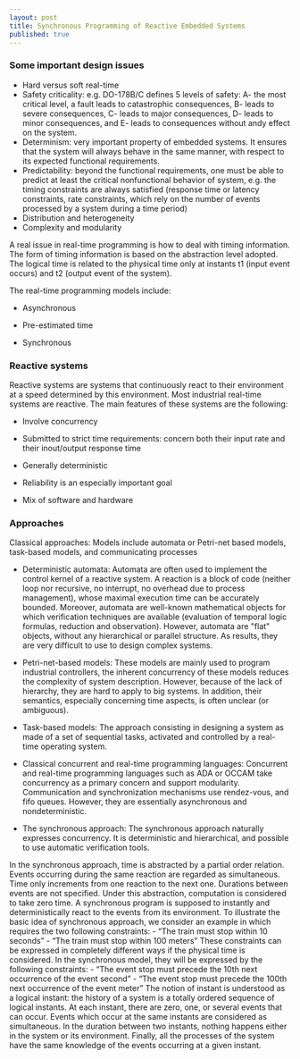 ```yaml
---
layout: post
title: Synchronous Programming of Reactive Embedded Systems
published: true
---
```


### Some important design issues
- Hard versus soft real-time
- Safety criticality: e.g. DO-178B/C defines 5 levels of safety:
A- the most critical level, a fault leads to catastrophic consequences, 
B- leads to severe consequences, 
C- leads to major consequences, 
D- leads to minor consequences, and 
E- leads to consequences without andy effect on the system.
- Determinism: very important property of embedded systems. It ensures that the system will always behave in the same manner, with respect to its expected functional requirements.
- Predictability: beyond the functional requirements, one must be able to predict at least the critical nonfunctional behavior of system, e.g. the timing constraints are always satisfied (response time or latency constraints, rate constraints, which rely on the number of events processed by a system during a time period)
- Distribution and heterogeneity
- Complexity and modularity

A real issue in real-time programming is how to deal with timing information. The form of timing information is based on the abstraction level adopted. The logical time is related to the physical time only at instants t1 (input event occurs) and t2 (output event of the system). 

The real-time programming models include: 

- Asynchronous

- Pre-estimated time

-  Synchronous

### Reactive systems
Reactive systems are systems that continuously react to their environment at a speed determined by this environment. Most industrial real-time systems are reactive. The main features of these systems are the following:

- Involve concurrency

- Submitted to strict time requirements: concern both their input rate and their inout/output response time

- Generally deterministic

- Reliability is an especially important goal

- Mix of software and hardware

### Approaches

Classical approaches: Models include automata or Petri-net based models, task-based models, and communicating processes

- Deterministic automata: Automata are often used to implement the control kernel of a reactive system. A reaction is a block of code (neither loop nor recursive, no interrupt, no overhead due to process management), whose maximal execution time can be accurately bounded. Moreover, automata are well-known mathematical objects for which verification techniques are available (evaluation of temporal logic formulas, reduction and observation). However, automata are "flat" objects, without any hierarchical or parallel structure. As results, they are very difficult to use to design complex systems.

- Petri-net-based models: These models are mainly used to program industrial controllers, the inherent concurrency of these models reduces the complexity of system description. However, because of the lack of hierarchy, they are hard to apply to big systems. In addition, their semantics, especially concerning time aspects, is often unclear (or ambiguous).

- Task-based models: The approach consisting in designing a system as made of a set of sequential tasks, activated and controlled by a real-time operating system.

- Classical concurrent and real-time programming languages: Concurrent and real-time
programming languages such as ADA or OCCAM take concurrency as a primary
concern and support modularity. Communication and synchronization mechanisms use
rendez-vous, and fifo queues. However, they are essentially asynchronous and nondeterministic.

- The synchronous approach: The synchronous approach naturally expresses concurrency. It is deterministic and hierarchical, and possible to use automatic verification tools.

In the synchronous approach, time is abstracted by a partial order relation.
Events occurring during the same reaction are regarded as simultaneous. Time only increments
from one reaction to the next one. Durations between events are not specified. Under
this abstraction, computation is considered to take zero time. A synchronous program is
supposed to instantly and deterministically react to the events from its environment. To
illustrate the basic idea of synchronous approach, we consider an example in which
requires the two following constraints:
	- “The train must stop within 10 seconds”
	- “The train must stop within 100 meters”
These constraints can be expressed in completely different ways if the physical time is
considered. In the synchronous model, they will be expressed by the following constraints:
	- “The event stop must precede the 10th next occurrence of the event second”
	- “The event stop must precede the 100th next occurrence of the event meter”
The notion of instant is understood as a logical instant: the history of a system is a totally
ordered sequence of logical instants. At each instant, there are zero, one, or several events
that can occur. Events which occur at the same instants are considered as simultaneous. In
the duration between two instants, nothing happens either in the system or its environment.
Finally, all the processes of the system have the same knowledge of the events occurring at
a given instant. 
